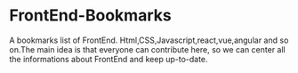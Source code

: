 # FrontEnd-Bookmarks
A bookmarks list of FrontEnd. Html,CSS,Javascript,react,vue,angular and so on.The main idea is that everyone can contribute here, so we can center all the informations about FrontEnd and keep up-to-date.
